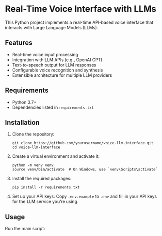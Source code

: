 # Real-Time Voice Interface with LLMs

This Python project implements a real-time API-based voice interface that interacts with Large Language Models (LLMs).

## Features

- Real-time voice input processing
- Integration with LLM APIs (e.g., OpenAI GPT)
- Text-to-speech output for LLM responses
- Configurable voice recognition and synthesis
- Extensible architecture for multiple LLM providers

## Requirements

- Python 3.7+
- Dependencies listed in `requirements.txt`

## Installation

1. Clone the repository:
   ```
   git clone https://github.com/yourusername/voice-llm-interface.git
   cd voice-llm-interface
   ```

2. Create a virtual environment and activate it:
   ```
   python -m venv venv
   source venv/bin/activate  # On Windows, use `venv\Scripts\activate`
   ```

3. Install the required packages:
   ```
   pip install -r requirements.txt
   ```

4. Set up your API keys:
   Copy `.env.example` to `.env` and fill in your API keys for the LLM service you're using.

## Usage

Run the main script:
